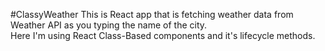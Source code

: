#ClassyWeather
This is React app that is fetching weather data from Weather API as you typing the name of the city.  
Here I'm using React Class-Based components and it's lifecycle methods.  
